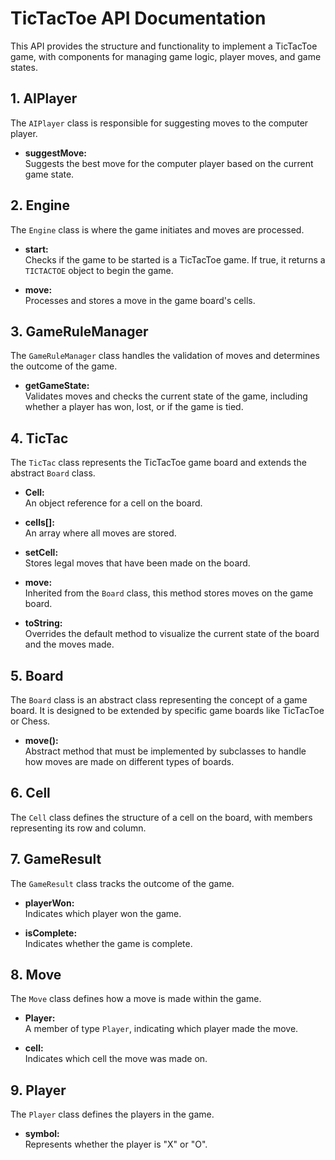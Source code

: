 # TicTacToe API Documentation

This API provides the structure and functionality to implement a TicTacToe game, with components for managing game logic, player moves, and game states.

## 1. AIPlayer
The `AIPlayer` class is responsible for suggesting moves to the computer player.

- **suggestMove:**  
  Suggests the best move for the computer player based on the current game state.

## 2. Engine
The `Engine` class is where the game initiates and moves are processed.

- **start:**  
  Checks if the game to be started is a TicTacToe game. If true, it returns a `TICTACTOE` object to begin the game.

- **move:**  
  Processes and stores a move in the game board's cells.

## 3. GameRuleManager
The `GameRuleManager` class handles the validation of moves and determines the outcome of the game.

- **getGameState:**  
  Validates moves and checks the current state of the game, including whether a player has won, lost, or if the game is tied.

## 4. TicTac
The `TicTac` class represents the TicTacToe game board and extends the abstract `Board` class.

- **Cell:**  
  An object reference for a cell on the board.

- **cells[]:**  
  An array where all moves are stored.

- **setCell:**  
  Stores legal moves that have been made on the board.

- **move:**  
  Inherited from the `Board` class, this method stores moves on the game board.

- **toString:**  
  Overrides the default method to visualize the current state of the board and the moves made.

## 5. Board
The `Board` class is an abstract class representing the concept of a game board. It is designed to be extended by specific game boards like TicTacToe or Chess.

- **move():**  
  Abstract method that must be implemented by subclasses to handle how moves are made on different types of boards.

## 6. Cell
The `Cell` class defines the structure of a cell on the board, with members representing its row and column.

## 7. GameResult
The `GameResult` class tracks the outcome of the game.

- **playerWon:**  
  Indicates which player won the game.

- **isComplete:**  
  Indicates whether the game is complete.

## 8. Move
The `Move` class defines how a move is made within the game.

- **Player:**  
  A member of type `Player`, indicating which player made the move.

- **cell:**  
  Indicates which cell the move was made on.

## 9. Player
The `Player` class defines the players in the game.

- **symbol:**  
  Represents whether the player is "X" or "O".

